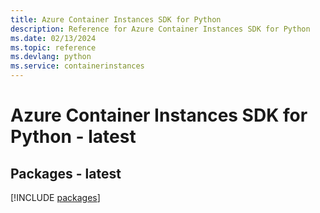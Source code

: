 ```yaml
---
title: Azure Container Instances SDK for Python
description: Reference for Azure Container Instances SDK for Python
ms.date: 02/13/2024
ms.topic: reference
ms.devlang: python
ms.service: containerinstances
---
```

# Azure Container Instances SDK for Python - latest
## Packages - latest
[!INCLUDE [packages](container-instances-index.md)]